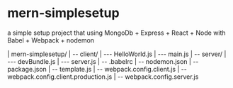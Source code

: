 # mern-simplesetup

a simple setup project that using MongoDb + Express + React + Node with Babel + Webpack + nodemon

| mern-simplesetup/
  | -- client/
    | --- HelloWorld.js
    | --- main.js
  | -- server/
    | --- devBundle.js
    | --- server.js
  | -- .babelrc
  | -- nodemon.json
  | -- package.json
  | -- template.js
  | -- webpack.config.client.js
  | -- webpack.config.client.production.js
  | -- webpack.config.server.js
  
  
  
